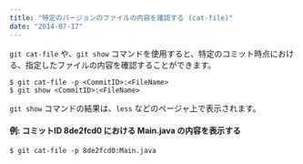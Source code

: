 ```yaml
---
title: "特定のバージョンのファイルの内容を確認する (cat-file)"
date: "2014-07-17"
---
```


`git cat-file` や、`git show` コマンドを使用すると、特定のコミット時点における、指定したファイルの内容を確認することができます。

~~~
$ git cat-file -p <CommitID>:<FileName>
$ git show <CommitID>:<FileName>
~~~

`git show` コマンドの結果は、`less` などのページャ上で表示されます。


#### 例: コミットID 8de2fcd0 における Main.java の内容を表示する

~~~
$ git cat-file -p 8de2fcd0:Main.java
~~~

